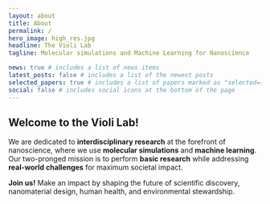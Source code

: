 ```yaml
---
layout: about
title: About
permalink: /
hero_image: high_res.jpg
headline: The Violi Lab
tagline: Molecular simulations and Machine Learning for Nanoscience

news: true # includes a list of news items
latest_posts: false # includes a list of the newest posts
selected_papers: true # includes a list of papers marked as "selected={true}"
social: false # includes social icons at the bottom of the page
---
```


## Welcome to the Violi Lab!

We are dedicated to **interdisciplinary research** at the forefront of nanoscience, where we use **molecular simulations** and **machine learning**.
Our two-pronged mission is to perform **basic research** while addressing **real-world challenges** for maximum societal impact. 

**Join us!**
Make an impact by shaping the future of scientific discovery, nanomaterial design, human health, and environmental stewardship.